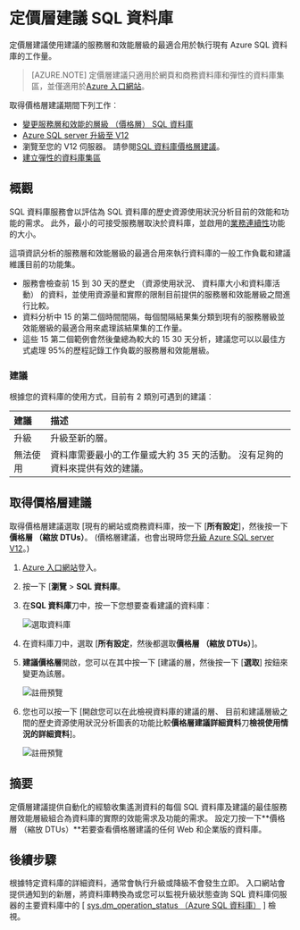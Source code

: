 <properties 
   pageTitle="價格層建議 Azure SQL 資料庫" 
   description="變更價格時中 Azure 入口網站，價格層建議層是提供建議您最好層適合用來執行現有 Azure SQL 資料庫的工作量。 定價層說明 SQL 資料庫的服務層和效能層級。" 
   services="sql-database" 
   documentationCenter="" 
   authors="stevestein" 
   manager="jhubbard" 
   editor="monicar"/>

<tags
   ms.service="sql-database"
   ms.devlang="na"
   ms.topic="article"
   ms.tgt_pltfrm="na"
   ms.workload="data-management" 
   ms.date="08/08/2016"
   ms.author="sstein"/>

# <a name="sql-database-pricing-tier-recommendations"></a>定價層建議 SQL 資料庫

 定價層建議使用建議的服務層和效能層級的最適合用於執行現有 Azure SQL 資料庫的工作量。

> [AZURE.NOTE] 定價層建議只適用於網頁和商務資料庫和彈性的資料庫集區，並僅適用於[Azure 入口網站](https://portal.azure.com/)。


取得價格層建議期間下列工作︰

- [變更服務層和效能的層級 （價格層） SQL 資料庫](sql-database-scale-up.md)
- [Azure SQL server 升級至 V12](sql-database-upgrade-server-portal.md)
- 瀏覽至您的 V12 伺服器。 請參閱[SQL 資料庫價格層建議](sql-database-service-tier-advisor.md)。
- [建立彈性的資料庫集區](sql-database-elastic-pool.md#elastic-database-pool-pricing-tier-recommendations)





## <a name="overview"></a>概觀

SQL 資料庫服務會以評估為 SQL 資料庫的歷史資源使用狀況分析目前的效能和功能的需求。 此外，最小的可接受服務層取決於資料庫，並啟用的[業務連續性](sql-database-business-continuity.md)功能的大小。 

這項資訊分析的服務層和效能層級的最適合用來執行資料庫的一般工作負載和建議維護目前的功能集。

- 服務會檢查前 15 到 30 天的歷史 （資源使用狀況、 資料庫大小和資料庫活動） 的資料，並使用資源量和實際的限制目前提供的服務層和效能層級之間進行比較。
- 資料分析中 15 的第二個時間間隔，每個間隔結果集分類到現有的服務層級並效能層級的最適合用來處理該結果集的工作量。
- 這些 15 第二個範例會然後彙總為較大的 15 30 天分析，建議您可以以最佳方式處理 95%的歷程記錄工作負載的服務層和效能層級。

### <a name="recommendations"></a>建議

根據您的資料庫的使用方式，目前有 2 類別可遇到的建議︰


| 建議 | 描述 |
| :--- | :--- |
| 升級 | 升級至新的層。 |
| 無法使用 | 資料庫需要最小的工作量或大約 35 天的活動。 沒有足夠的資料來提供有效的建議。 |

## <a name="getting-pricing-tier-recommendations"></a>取得價格層建議

取得價格層建議選取 [現有的網站或商務資料庫，按一下 [**所有設定**]，然後按一下**價格層 （縮放 DTUs）**。 (價格層建議，也會出現時您[升級 Azure SQL server V12](sql-database-upgrade-server-portal.md)。)

1. [Azure 入口網站](https://portal.azure.com/)登入。
2. 按一下 [**瀏覽** > **SQL 資料庫**。
4. 在**SQL 資料庫**刀中，按一下您想要查看建議的資料庫︰

    ![選取資料庫][1]

5. 在資料庫刀中，選取 [**所有設定**，然後都選取**價格層 （縮放 DTUs）**]。


7. **建議價格層**開啟，您可以在其中按一下 [建議的層，然後按一下 [**選取**] 按鈕來變更為該層。

    ![註冊預覽][4]

8. 您也可以按一下 [開啟您可以在此檢視資料庫的建議的層、 目前和建議層級之間的歷史資源使用狀況分析圖表的功能比較**價格層建議詳細資料**刀**檢視使用情況的詳細資料**]。

    ![註冊預覽][5]



## <a name="summary"></a>摘要

定價層建議提供自動化的經驗收集遙測資料的每個 SQL 資料庫及建議的最佳服務層效能層級組合為資料庫的實際的效能需求及功能的需求。 設定刀按一下**價格層 （縮放 DTUs）**若要查看價格層建議的任何 Web 和企業版的資料庫。



## <a name="next-steps"></a>後續步驟

根據特定資料庫的詳細資料，通常會執行升級或降級不會發生立即。 入口網站會提供通知到的新層，將資料庫轉換為或您可以監視升級狀態查詢 SQL 資料庫伺服器的主要資料庫中的 [ [sys.dm_operation_status （Azure SQL 資料庫）](https://msdn.microsoft.com/library/dn270022.aspx) ] 檢視。


<!--Image references-->
[1]: ./media/sql-database-service-tier-advisor/select-database.png
[4]: ./media/sql-database-service-tier-advisor/choose-pricing-tier.png
[5]: ./media/sql-database-service-tier-advisor/usage-details.png


 
